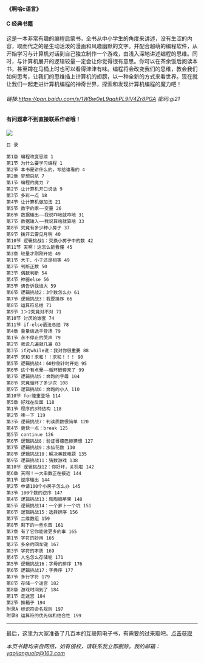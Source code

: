 #### 《啊哈c语言》



#### C 经典书籍

这是一本非常有趣的编程启蒙书，全书从中小学生的角度来讲述，没有生涩的内容，取而代之的是生动活泼的漫画和风趣幽默的文字。并配合超萌的编程软件，从开始学习与计算机对话到自己独立制作一个游戏，由浅入深地讲述编程的思维。同时，与计算机展开的逻辑较量一定会让你觉得很有意思。你可以在茶余饭后阅读本书，甚至蹲在马桶上时也可以看得津津有味。编程将会改变我们的思维，教会我们如何思考，让我们的思维插上计算机的翅膀，以一种全新的方式来看世界。现在就让我们一起走进计算机编程的神奇世界，探索和发现计算机编程的魔力吧！



###### 链接:https://pan.baidu.com/s/1WBw0eL9qahPL9IV4Zr8PGA 密码:gi21

#### 有问题拿不到直接联系作者哦！

![](https://img2020.cnblogs.com/blog/2193560/202012/2193560-20201214135337578-153120754.png)


```
目 录

第1章 编程改变思维 1
第1节 为什么要学习编程 1
第2节 本书是讲什么的，写给谁看的 4
第2章 梦想启航 7
第1节 编程的魔力 7
第2节 让计算机开口说话 9
第3节 多彩一点 18
第4节 让计算机做加法 21
第5节 数字的家――变量 26
第6节 数据输出――我说咋地就咋地 31
第7节 数据输入――我说算啥就算啥 33
第8节 究竟有多少种小房子 37
第9节 拨开云雾见月明 40
第10节 逻辑挑战1：交换小房子中的数 42
第11节 天啊！这怎么能看懂 45
第3章 较量才刚刚开始 49
第1节 大于、小于还是相等 49
第2节 判断正数 50
第3节 偶数判断 54
第4节 神器else 56
第5节 请告诉我谁大 59
第6节 逻辑挑战2：3个数怎么办 61
第7节 逻辑挑战3：我要排序 66
第8节 运算符总结 71
第9节 1＞2究竟对不对 71
第10节 讨厌的嵌套 74
第11节 if-else语法总结 78
第4章 重量级选手登场 79
第1节 永不停止的哭声 79
第2节 我说几遍就几遍 83
第3节 if对while说：我对你很重要 88
第4节 求和！求和！！求和！！！ 90
第5节 逻辑挑战4：60秒倒计时开始 95
第6节 这个有点晕――循环嵌套来了 99
第7节 逻辑挑战5：奔跑的字母 104
第8节 究竟循环了多少次 108
第9节 逻辑挑战6：奔跑的小人 110
第10节 for隆重登场 114
第5章 好戏在后面 118
第1节 程序的3种结构 118
第2节 嗦一下 119
第3节 逻辑挑战7：判读质数很简单 120
第4节 更快一点：break 125
第5节 continue 126
第6节 逻辑挑战8：验证哥德巴赫猜想 127
第7节 逻辑挑战9：水仙花数 130
第8节 逻辑挑战10：解决奥数难题 135
第9节 逻辑挑战11：猜数游戏 138
第10节 逻辑挑战12：你好坏，关机啦 142
第6章 天啊！一大串数正在接近 144
第1节 逆序输出 144
第2节 申请100个小房子怎么办 145
第3节 100个数的逆序 147
第4节 逻辑挑战13：陶陶摘苹果 148
第5节 逻辑挑战14：一个萝卜一个坑 151
第6节 逻辑挑战15：选择排序 156
第7节 二维数组 159
第8节 剩下的一些东西 161
第7章 有了它你能做更多的事 165
第1节 字符的妙用 165
第2节 多余的回车键 167
第3节 字符的本质 169
第4节 人名怎么存储呢 171
第5节 逻辑挑战16：字母的排序 176
第6节 逻辑挑战17：字典序 177
第7节 多行字符 179
第8节 存储一个迷宫 182
第8章 游戏时间到了 184
第1节 走迷宫 184
第2节 推箱子 194
附录A 标识符命名规则 197
附录B 运算符的优先级和结合性 199
```



***

最后，这里为大家准备了几百本的互联网电子书，有需要的过来取吧。[点击获取](https://mp.weixin.qq.com/s/dFqVQ2qJxvQ0YrIlPISJuw)

*本页书籍均来自网络，如有侵权，请联系我立即删除。我的邮箱：yaojianguolq@163.com*


